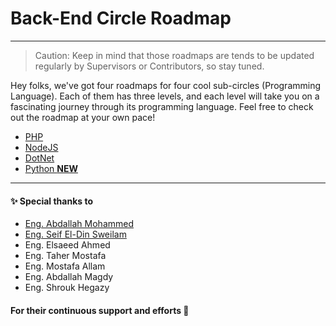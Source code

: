# Back-End Circle Roadmap
---

> Caution: Keep in mind that those roadmaps are tends to be updated regularly by Supervisors or Contributors, so stay tuned.

Hey folks, we've got four roadmaps for four cool sub-circles (Programming Language). Each of them has three levels, and each level will take you on a fascinating journey through its programming language. Feel free to check out the roadmap at your own pace!

- [PHP](https://github.com/CATReloaded/CATReloaded-Circles-Roadmaps-2024/tree/main/Back%20End/PHP)
- [NodeJS](https://github.com/CATReloaded/CATReloaded-Circles-Roadmaps-2024/tree/main/Back%20End/NodeJS)
- [DotNet](https://github.com/CATReloaded/CATReloaded-Circles-Roadmaps-2024/tree/main/Back%20End/DotNet)
- [Python **NEW**](https://github.com/CATReloaded/CATReloaded-Circles-Roadmaps/tree/2025/Back%20End/Django)

 ---
 #### ✨ Special thanks to
   * [Eng. Abdallah Mohammed](https://github.com/AbdallaMohammed)
   * [Eng. Seif El-Din Sweilam](https://github.com/saifsweelam)
   * Eng. Elsaeed Ahmed
   * Eng. Taher Mostafa
   * Eng. Mostafa Allam
   * Eng. Abdallah Magdy
   * Eng. Shrouk Hegazy
#### For their continuous support and efforts 🤍
